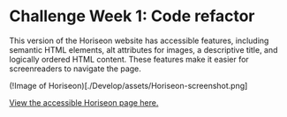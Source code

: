 # Challenge Week 1: Code refactor
This version of the Horiseon website has accessible features, including semantic HTML elements, alt attributes for images, a descriptive title, and logically ordered HTML content. These features make it easier for screenreaders to navigate the page.

(!Image of Horiseon)[./Develop/assets/Horiseon-screenshot.png]

[View the accessible Horiseon page here.](/Develop/index.html)
